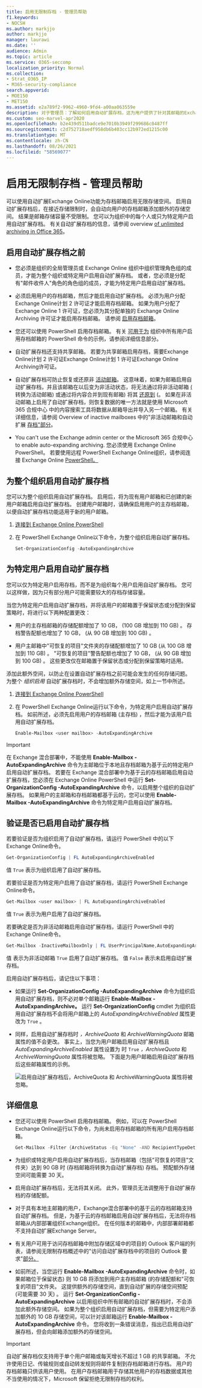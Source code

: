 ```yaml
---
title: 启用无限制存档 - 管理员帮助
f1.keywords:
- NOCSH
ms.author: markjjo
author: markjjo
manager: laurawi
ms.date: ''
audience: Admin
ms.topic: article
ms.service: O365-seccomp
localization_priority: Normal
ms.collection:
- Strat_O365_IP
- M365-security-compliance
search.appverid:
- MOE150
- MET150
ms.assetid: e2a789f2-9962-4960-9fd4-a00aa063559e
description: 对于管理员：了解如何启用自动扩展存档，这为用户提供了针对其邮箱的Exchange Online存储空间。 您可以为整个组织或仅为特定用户启用自动扩展存档。
ms.custom: seo-marvel-apr2020
ms.openlocfilehash: b2e439d511badce9e7010b3949f299686c0487ff
ms.sourcegitcommit: c2d752718aedf958db6b403cc12b972ed1215c00
ms.translationtype: MT
ms.contentlocale: zh-CN
ms.lasthandoff: 08/26/2021
ms.locfileid: "58569077"
---
```

# <a name="enable-unlimited-archiving---admin-help"></a>启用无限制存档 - 管理员帮助

可以使用自动扩展Exchange Online功能为存档邮箱启用无限存储空间。 启用自动扩展存档后，在接近存储限制时，会自动向用户的存档邮箱添加额外的存储空间。 结果是邮箱存储容量不受限制。 您可以为组织中的每个人或只为特定用户启用自动扩展存档。 有关自动扩展存档的信息，请参阅 overview [of unlimited archiving in Office 365](unlimited-archiving.md)。

## <a name="before-you-enable-auto-expanding-archiving"></a>启用自动扩展存档之前

- 您必须是组织的全局管理员或 Exchange Online 组织中组织管理角色组的成员，才能为整个组织或特定用户启用自动扩展存档。 或者，您必须是分配有"邮件收件人"角色的角色组的成员，才能为特定用户启用自动扩展存档。

- 必须启用用户的存档邮箱，然后才能启用自动扩展存档。 必须为用户分配Exchange Online计划 2 许可证才能启用存档邮箱。 如果为用户分配了Exchange Online 1 许可证，您必须为其分配单独的 Exchange Online Archiving 许可证才能启用存档邮箱。 请参阅 [启用存档邮箱](enable-archive-mailboxes.md)。

- 您还可以使用 PowerShell 启用存档邮箱。 有关 [可用于为](#more-information) 组织中所有用户启用存档邮箱的 PowerShell 命令的示例，请参阅详细信息部分。

- 自动扩展存档还支持共享邮箱。 若要为共享邮箱启用存档，需要Exchange Online计划 2 许可证Exchange Online计划 1 许可证Exchange Online Archiving许可证。

- 自动扩展存档可防止恢复或还原非 [活动邮箱](inactive-mailboxes-in-office-365.md#what-are-inactive-mailboxes)。 这意味着，如果为邮箱启用自动扩展存档，并且该邮箱在以后变为非活动状态，将无法通过将非活动邮箱 [ (](recover-an-inactive-mailbox.md) 转换为活动邮箱) 或通过将内容合并到现有邮箱) 将其 [还原到](restore-an-inactive-mailbox.md) (。 如果在非活动邮箱上启用了自动扩展存档，则恢复数据的唯一方法就是使用 Microsoft 365 合规中心 中的内容搜索工具将数据从邮箱导出并导入另一个邮箱。 有关详细信息，请参阅 Overview of inactive mailboxes 中的"非活动邮箱和自动扩展 [存档"部分](inactive-mailboxes-in-office-365.md#inactive-mailboxes-and-auto-expanding-archives)。

- You can't use the Exchange admin center or the Microsoft 365 合规中心 to enable auto-expanding archiving. 您必须使用 Exchange Online PowerShell。 若要使用远程 PowerShell Exchange Online组织，请参阅连接 Exchange Online [PowerShell。](/powershell/exchange/connect-to-exchange-online-powershell)

## <a name="enable-auto-expanding-archiving-for-your-entire-organization"></a>为整个组织启用自动扩展存档

您可以为整个组织启用自动扩展存档。 启用后，将为现有用户邮箱和已创建的新用户邮箱启用自动扩展存档。 创建用户邮箱时，请确保启用用户的主存档邮箱，以便自动扩展存档功能适用于新的用户邮箱。
  
1. [连接到 Exchange Online PowerShell](/powershell/exchange/connect-to-exchange-online-powershell)

2. 在 PowerShell Exchange Online以下命令，为整个组织启用自动扩展存档。

    ```powershell
    Set-OrganizationConfig -AutoExpandingArchive
    ```

## <a name="enable-auto-expanding-archiving-for-specific-users"></a>为特定用户启用自动扩展存档

您可以仅为特定用户启用存档，而不是为组织每个用户启用自动扩展存档。 您可以这样做，因为只有部分用户可能需要较大的存档存储容量。
  
当您为特定用户启用自动扩展存档，并将该用户的邮箱置于保留状态或分配到保留策略时，将进行以下两种配置更改：
  
- 用户的主存档邮箱的存储配额增加了 10 GB， (100 GB 增加到 110 GB) 。 存档警告配额也增加了 10 GB， (从 90 GB 增加到 100 GB) 。

- 用户主邮箱中"可恢复的项目"文件夹的存储配额增加了 10 GB (从 100 GB 增加到 110 GB) 。 "可恢复的项目"警告配额也增加了 10 GB， (从 90 GB 增加到 100 GB) 。 这些更改仅在邮箱置于保留状态或分配到保留策略时适用。

添加此额外空间，以防止在设置自动扩展存档之前可能会发生的任何存储问题。 为整个  *组织启用*  自动扩展存档时，不会增加额外存储空间，如上一节中所述。
  
1. [连接到 Exchange Online PowerShell](/powershell/exchange/connect-to-exchange-online-powershell)

2. 在 PowerShell Exchange Online运行以下命令，为特定用户启用自动扩展存档。 如前所述，必须先启用用户的存档邮箱 (主存档) ，然后才能为该用户启用自动扩展存档。

    ```powershell
    Enable-Mailbox <user mailbox> -AutoExpandingArchive
    ```

> [!IMPORTANT]
> 在 Exchange 混合部署中，不能使用 **Enable-Mailbox -AutoExpandingArchive** 命令为主邮箱位于本地且存档邮箱为基于云的特定用户启用自动扩展存档。 若要在 Exchange 混合部署中为基于云的存档邮箱启用自动扩展存档，您必须在 Exchange Online PowerShell 中运行 **Set-OrganizationConfig -AutoExpandingArchive** 命令，以启用整个组织的自动扩展存档。 如果用户的主邮箱和存档邮箱都基于云的，您可以使用 **Enable-Mailbox -AutoExpandingArchive** 命令为特定用户启用自动扩展存档。
  
## <a name="verify-that-auto-expanding-archiving-is-enabled"></a>验证是否已启用自动扩展存档

若要验证是否为组织启用了自动扩展存档，请运行 PowerShell 中的以下Exchange Online命令。

```powershell
Get-OrganizationConfig | FL AutoExpandingArchiveEnabled
```

值  `True` 表示为组织启用了自动扩展存档。 
  
若要验证是否为特定用户启用了自动扩展存档，请运行 PowerShell Exchange Online命令。
  
```powershell
Get-Mailbox <user mailbox> | FL AutoExpandingArchiveEnabled
```

值  `True` 表示为用户启用了自动扩展存档。
  
若要确定是否为非活动邮箱启用自动扩展存档，请运行 PowerShell 中的Exchange Online命令。
  
```powershell
Get-Mailbox -InactiveMailboxOnly | FL UserPrincipalName,AutoExpandingArchiveEnabled
```

值 表示为非活动邮箱  `True` 启用了自动扩展存档。 值 `False` 表示未启用自动扩展存档。

启用自动扩展存档后，请记住以下事项：
  
- 如果运行 **Set-OrganizationConfig -AutoExpandingArchive** 命令为组织启用自动扩展存档，则不必对单个邮箱运行 **Enable-Mailbox -AutoExpandingArchive。** 运行 **Set-OrganizationConfig** cmdlet 为组织启用自动扩展存档不会将用户邮箱上的  *AutoExpandingArchiveEnabled*  属性更改为 `True` 。

- 同样，启用自动扩展存档时  *，ArchiveQuota*  和  *ArchiveWarningQuota*  邮箱属性的值不会更改。 事实上，当您为用户邮箱启用自动扩展存档且  *AutoExpandingArchiveEnabled*  属性设置为 时  `True`  *，ArchiveQuota*  和  *ArchiveWarningQuota*  属性将被忽略。 下面是为用户邮箱启用自动扩展存档后这些邮箱属性的示例。 

    ![启用自动扩展存档后，ArchiveQuota 和 ArchiveWarningQuota 属性将被忽略。](../media/6a1c1b69-5c4c-4267-aac8-53577667f03e.png)

## <a name="more-information"></a>详细信息

- 您还可以使用 PowerShell 启用存档邮箱。 例如，可以在 PowerShell Exchange Online运行以下命令，为尚未启用存档邮箱的所有用户启用存档邮箱。

    ```powershell
    Get-Mailbox -Filter {ArchiveStatus -Eq "None" -AND RecipientTypeDetails -eq "UserMailbox"} | Enable-Mailbox -Archive
    ```

- 为组织或特定用户启用自动扩展存档后，当存档邮箱（包括"可恢复的项目"文件夹）达到 90 GB 时 (存档邮箱将转换为自动扩展存档) 存档。 预配额外存储空间可能需要 30 天。

- 启用自动扩展存档后，无法将其关闭。 此外，管理员无法调整用于自动扩展存档的存储配额。

- 对于具有本地主邮箱的用户，Exchange混合部署中的基于云的存档邮箱支持自动扩展存档。 但是，为基于云的存档邮箱启用自动扩展存档后，无法将存档邮箱从内部部署组织Exchange组织。 在任何版本的邮箱中，内部部署邮箱都不支持自动扩展Exchange Server。

- 有关用户可用于访问存档邮箱中附加存储区域中的项目的 Outlook 客户端的列表，请参阅无限制存档概述中的"访问自动扩展存档中的项目的 Outlook 要求"[部分。](unlimited-archiving.md#outlook-requirements-for-accessing-items-in-an-auto-expanded-archive)

- 如前所述，当您运行 **Enable-Mailbox -AutoExpandingArchive** 命令时，如果邮箱位于保留状态) 则 10 GB 将添加到用户主存档邮箱 (的存储配额和"可恢复的项目"文件夹。 这提供额外的存储空间，直到自动扩展的存储空间预配 (可能需要 30 天) 。 运行 **Set-OrganizationConfig -AutoExpandingArchive** 以启用组织中所有邮箱的自动扩展存档时，不会添加此额外存储空间。 如果为整个组织启用自动扩展存档，但需要为特定用户添加额外的 10 GB 存储空间，可以针对该邮箱运行 **Enable-Mailbox -AutoExpandingArchive** 命令。 您将收到一条错误消息，指出已启用自动扩展存档，但会向邮箱添加额外的存储空间。

> [!IMPORTANT]
> 自动扩展存档仅支持用于单个用户邮箱或每天增长不超过 1 GB 的共享邮箱。 不允许使用日记、传输规则或自动转发规则将邮件复制到存档邮箱进行存档。 用户的存档邮箱只供该用户使用。 在用户存档邮箱用于存储其他用户的存档数据或其他不当使用的情况下，Microsoft 保留拒绝无限制存档的权利。